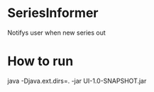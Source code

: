 # SeriesInformer
Notifys user when new series out

# How to run
java -Djava.ext.dirs=. -jar UI-1.0-SNAPSHOT.jar
